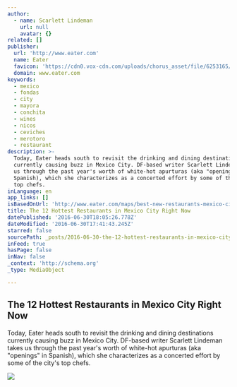 ```yaml
---
author:
  - name: Scarlett Lindeman
    url: null
    avatar: {}
related: []
publisher:
  url: 'http://www.eater.com'
  name: Eater
  favicon: 'https://cdn0.vox-cdn.com/uploads/chorus_asset/file/6253165/favicon.0.ico'
  domain: www.eater.com
keywords:
  - mexico
  - fondas
  - city
  - mayora
  - conchita
  - wines
  - nicos
  - ceviches
  - merotoro
  - restaurant
description: >-
  Today, Eater heads south to revisit the drinking and dining destinations
  currently causing buzz in Mexico City. DF-based writer Scarlett Lindeman takes
  us through the past year's worth of white-hot apurturas (aka "openings" in
  Spanish), which she characterizes as a concerted effort by some of the city's
  top chefs.
inLanguage: en
app_links: []
isBasedOnUrl: 'http://www.eater.com/maps/best-new-restaurants-mexico-city'
title: The 12 Hottest Restaurants in Mexico City Right Now
datePublished: '2016-06-30T18:05:26.778Z'
dateModified: '2016-06-30T17:41:43.245Z'
starred: false
sourcePath: _posts/2016-06-30-the-12-hottest-restaurants-in-mexico-city-right-now.md
inFeed: true
hasPage: false
inNav: false
_context: 'http://schema.org'
_type: MediaObject

---
```

<article style=""><h1>The 12 Hottest Restaurants in Mexico City Right Now</h1><p>Today, Eater heads south to revisit the drinking and dining destinations currently causing buzz in Mexico City. DF-based writer Scarlett Lindeman takes us through the past year's worth of white-hot apurturas (aka "openings" in Spanish), which she characterizes as a concerted effort by some of the city's top chefs.</p><img src="https://cdn0.vox-cdn.com/uploads/chorus_asset/file/6692691/huset-DF.0.jpg" /></article>